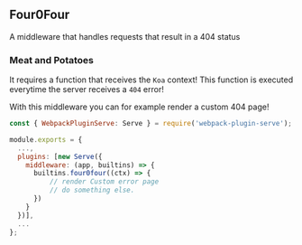 ## Four0Four
A middleware that handles requests that result in a 404 status

### Meat and Potatoes
It requires a function that receives the `Koa` context! This function is executed everytime the server receives a `404` error!

With this middleware you can for example render a custom 404 page!

```js
const { WebpackPluginServe: Serve } = require('webpack-plugin-serve');

module.exports = {
  ...,
  plugins: [new Serve({
    middleware: (app, builtins) => {
      builtins.four0four((ctx) => {
          // render Custom error page
          // do something else.
      })
    }
  })],
  ...
};

```